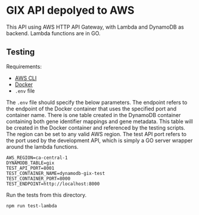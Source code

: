 # GIX API depolyed to AWS

This API using AWS HTTP API Gateway, with Lambda and DynamoDB as backend. Lambda functions are in GO.

## Testing

Requirements:
  * [AWS CLI](https://aws.amazon.com/cli/)
  * [Docker](https://www.docker.com/)
  * `.env` file

The `.env` file should specify the below parameters. The endpoint refers to the endpoint of the Docker container that uses the specified port and container name. There is one table created in the DynamoDB container containing both gene identifier mappings and gene metadata. This table will be created in the Docker container and referenced by the testing scripts. The region can be set to any valid AWS region. The test API port refers to the port used by the development API, which is simply a GO server wrapper around the lambda functions.
```
AWS_REGION=ca-central-1
DYNAMODB_TABLE=gix
TEST_API_PORT=8001
TEST_CONTAINER_NAME=dynamodb-gix-test
TEST_CONTAINER_PORT=8000
TEST_ENDPOINT=http://localhost:8000
```

Run the tests from this directory.
```
npm run test-lambda
```
